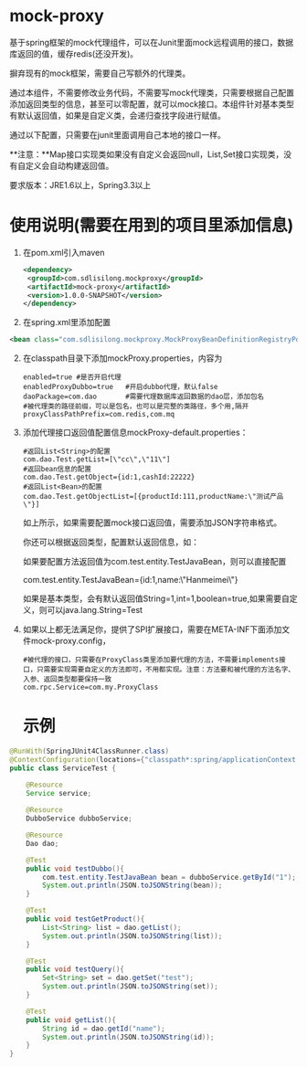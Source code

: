 # mock-proxy
基于spring框架的mock代理组件，可以在Junit里面mock远程调用的接口，数据库返回的值，缓存redis(还没开发)。

摒弃现有的mock框架，需要自己写额外的代理类。

通过本组件，不需要修改业务代码，不需要写mock代理类，只需要根据自己配置添加返回类型的信息，甚至可以零配置，就可以mock接口。本组件针对基本类型有默认返回值，如果是自定义类，会递归查找字段进行赋值。

通过以下配置，只需要在junit里面调用自己本地的接口一样。

**注意：**Map接口实现类如果没有自定义会返回null，List,Set接口实现类，没有自定义会自动构建返回值。

要求版本：JRE1.6以上，Spring3.3以上

# 使用说明(需要在用到的项目里添加信息)
1. 在pom.xml引入maven

   ```xml
   <dependency>
   	<groupId>com.sdlisilong.mockproxy</groupId>
   	<artifactId>mock-proxy</artifactId>
   	<version>1.0.0-SNAPSHOT</version>
   </dependency>
   ```

2. 在spring.xml里添加配置
```xml
<bean class="com.sdlisilong.mockproxy.MockProxyBeanDefinitionRegistryPostProcessor"/>
```


2. 在classpath目录下添加mockProxy.properties，内容为

   ```properties
   enabled=true #是否开启代理
   enabledProxyDubbo=true   #开启dubbo代理，默认false
   daoPackage=com.dao       #需要代理数据库返回数据的dao层，添加包名
   #被代理类的路径前缀，可以是包名，也可以是完整的类路径，多个用,隔开
   proxyClassPathPrefix=com.redis,com.mq
   ```

3. 添加代理接口返回值配置信息mockProxy-default.properties：

   ```properties
   #返回List<String>的配置
   com.dao.Test.getList=[\"cc\",\"11\"]
   #返回bean信息的配置
   com.dao.Test.getObject={id:1,cashId:22222}
   #返回List<Bean>的配置
   com.dao.Test.getObjectList=[{productId:111,productName:\"测试产品\"}]
   ```

   如上所示，如果需要配置mock接口返回值，需要添加JSON字符串格式。

   你还可以根据返回类型，配置默认返回信息，如：

   如果要配置方法返回值为com.test.entity.TestJavaBean，则可以直接配置

   com.test.entity.TestJavaBean={id:1,name:\\"Hanmeimei\\"}

   如果是基本类型，会有默认返回值String=1,int=1,boolean=true,如果需要自定义，则可以java.lang.String=Test

4. 如果以上都无法满足你，提供了SPI扩展接口，需要在META-INF下面添加文件mock-proxy.config，

   ```
   #被代理的接口，只需要在ProxyClass类里添加要代理的方法，不需要implements接口，只需要实现需要自定义的方法即可，不用都实现。注意：方法要和被代理的方法名字、入参、返回类型都要保持一致
   com.rpc.Service=com.my.ProxyClass
   ```

   # 示例

```java
@RunWith(SpringJUnit4ClassRunner.class)
@ContextConfiguration(locations={"classpath*:spring/applicationContext.xml"})
public class ServiceTest {

    @Resource
    Service service;
    
    @Resource
    DubboService dubboService;

    @Resource
    Dao dao;

    @Test
    public void testDubbo(){
        com.test.entity.TestJavaBean bean = dubboService.getById("1");
        System.out.println(JSON.toJSONString(bean));
    }

    @Test
    public void testGetProduct(){
        List<String> list = dao.getList();
        System.out.println(JSON.toJSONString(list));
    }

    @Test
    public void testQuery(){
        Set<String> set = dao.getSet("test");
        System.out.println(JSON.toJSONString(set));
    }

    @Test
    public void getList(){
        String id = dao.getId("name");
        System.out.println(JSON.toJSONString(id));
    }
}
```

